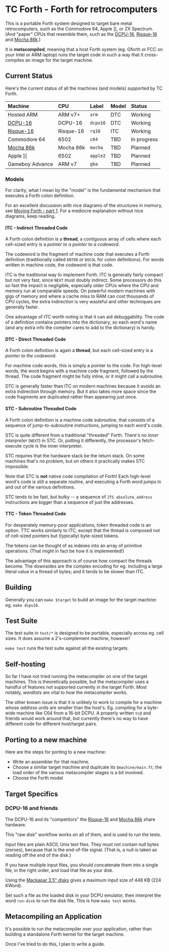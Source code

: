 # TC Forth - Forth for retrocomputers

This is a portable Forth system designed to target bare metal retrocomputers,
such as the Commodore 64, Apple \]\[, or ZX Spectrum. (And "paper" CPUs that
resemble them, such as the
[DCPU-16](https://github.com/techcompliant/TC-Specs/blob/master/CPU/DCPU.md),
[Risque-16](https://github.com/bshepherdson/risque16) and [Mocha
86k](https://github.com/bshepherdson/mocha86k).)

It is **metacompiled**, meaning that a host Forth system (eg. Gforth or FCC on
your Intel or ARM laptop) runs the target code in such a way that it
cross-compiles an image for the target machine.

## Current Status

Here's the current status of all the machines (and models) supported by TC
Forth.

| Machine | CPU | Label | Model | Status |
| :--- | :--- | :--- | :--- | :--- |
| Hosted ARM      | ARM v7+ | `arm`    | DTC | Working |
| [DCPU-16](https://github.com/techcompliant/TC-Specs/blob/master/CPU/DCPU.md) | DCPU-16 | `dcpu16` | DTC | Working |
| [Risque-16](https://github.com/bshepherdson/risque16) | Risque-16 | `rq16` | ITC | Working |
| Commodore 64    | 6502    | `c64`    | TBD | In progress |
| [Mocha 86k](https://github.com/bshepherdson/mocha86k) | Mocha 86k | `mocha` | TBD | Planned |
| Apple \]\[      | 6502    | `apple2` | TBD | Planned |
| Gameboy Advance | ARM v7  | `gba`    | TBD | Planned |

### Models

For clarity, what I mean by the "model" is the fundamental mechanism that
executes a Forth colon definition.

For an excellent discussion with nice diagrams of the structures in memory, see
[Moving Forth - part 1](https://www.bradrodriguez.com/papers/moving1.htm). For
a mediocre explanation without nice diagrams, keep reading.

#### ITC - Indirect Threaded Code

A Forth colon definition is a **thread**, a contiguous array of cells where each
cell-sized entry is a *pointer to a pointer to a codeword*.

The codeword is the fragment of machine code that executes a Forth definition
(traditionally called `ENTER` or `DOCOL` for colon definitions). For words
written in machine code, the codeword is that code.

ITC is the traditional way to implement Forth. ITC is generally fairly compact
but not very fast, since `NEXT` must doubly indirect. Some processors do this
so fast the impact is negligible, especially older CPUs where the CPU and memory
run at comparable speeds. On powerful modern machines with gigs of memory and
where a cache miss to RAM can cost thousands of CPU cycles, the extra
indirection is very wasteful and other techniques are generally faster.

One advantage of ITC worth noting is that it can aid debuggability. The code
of a definition contains pointers into the dictionary, so each word's name (and
any extra info the compiler cares to add to the dictionary) is handy.

#### DTC - Direct Threaded Code

A Forth colon definition is again a **thread**, but each cell-sized entry is a
*pointer to the codeword*.

For machine code words, this is simply a pointer to the code. For high-level
words, the word begins with a machine code fragment, followed by the thread.
The code fragment might be fully inline, or it might call a subroutine.

DTC is generally faster than ITC on modern machines because it avoids an extra
indirection through memory. But it also takes more space since the code
fragments are duplicated rather than appearing just once.

#### STC - Subroutine Threaded Code

A Forth colon definition is a machine code subroutine, that consists of a
sequence of jump-to-subroutine instructions, jumping to each word's code.

STC is quite different from a traditional "threaded" Forth. There's no
*inner interpreter* (`NEXT`) in STC. Or, putting it differently, the processor's
fetch-execute cycle is the inner interpreter.

STC requires that the hardware stack be the return stack. On some machines
that's no problem, but on others it practically makes STC impossible.

Note that STC is **not** native code compilation of Forth! Each high-level
word's code is still a separate routine, and executing a Forth word jumps in
and out of the various definitions.

STC tends to be fast, but bulky -- a sequence of `JTS absolute_address`
instructions are bigger than a sequence of just the addresses.

#### TTC - Token Threaded Code

For desperately memory-poor applications, token threaded code is an option. TTC
works similarly to ITC, except that the thread is composed not of cell-sized
pointers but (typically) byte-sized tokens.

The tokens can be thought of as indexes into an array of primitive operations.
(That might in fact be how it is implemented!)

The advantage of this approach is of course how compact the threads become. The
downsides are the complex encoding for eg. including a large literal value in a
thread of bytes; and it tends to be slower than ITC.

## Building

Generally you can `make $target` to build an image for the target machine: eg.
`make dcpu16`.


## Test Suite

The test suite in `test/*` is designed to be portable, especially across eg.
cell sizes. It does assume a 2's-complement machine, however!

`make test` runs the test suite against all the existing targets.

## Self-hosting

So far I have not tried running the metacompiler on one of the target machines.
This is theoretically possible, but the metacompiler uses a handful of features
not supported currently in the target Forth. Most notably, *wordlists* are vital
to how the metacompiler works.

The other known issue is that it is unlikely to work to compile for a machine
whose *address units* are smaller than the host's. Eg. compiling for a byte-wide
machine like C64 from a 16-bit DCPU. A properly written `tc@` and friends would
work around that, but currently there's no way to have different code for
different host/target pairs.

## Porting to a new machine

Here are the steps for porting to a new machine:

- Write an assembler for that machine.
- Choose a similar target machine and duplicate its `$machine/main.ft`; the load
  order of the various metacompiler stages is a bit involved.
- Choose the Forth model

## Target Specifics

### DCPU-16 and friends

The DCPU-16 and its "competitors" the
[Risque-16](https://github.com/bshepherdson/risque16) and
[Mocha 86k](https://github.com/bshepherdson/mocha86k) share hardware.

This "raw disk" workflow works on all of them, and is used to run the tests.

Input files are plain ASCII, Unix text files. They must not contain null
bytes (zeroes), because that is the end-of-file signal. (That is, a null is
taken as reading off the end of the disk.)

If you have multiple input files, you should concatenate them into a single
file, in the right order, and load that file as your disk.

Using the [Mackapar 3.5" disks](https://github.com/techcompliant/TC-Specs/blob/master/Storage/m35fd.txt)
gives a maximum input size of 448 KB (224 KWord).

Set such a file as the loaded disk in your DCPU emulator, then interpret the
word `run-disk` to run the disk file. This is how `make test` works.

## Metacompiling an Application

It's possible to run the metacompiler over your application, rather than
building a standalone Forth kernel for the target machine.

Once I've tried to do this, I plan to write a guide.

